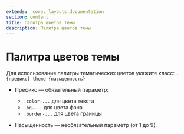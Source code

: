 ```yaml
---
extends: _core._layouts.documentation
section: content
title: Палитра цветов темы
description: Палитра цветов темы
---
```


# Палитра цветов темы

Для использования палитры тематических цветов укажите класс: `.{префикс}-theme-{насыщенность}`

- Префикс — обязательный параметр:

    - `.color-...` для цвета текста
    - `.bg-...` для цвета фона
    - `.border-...` для цвета границы
- Насыщенность — необязательный параметр (от 1 до 9).
